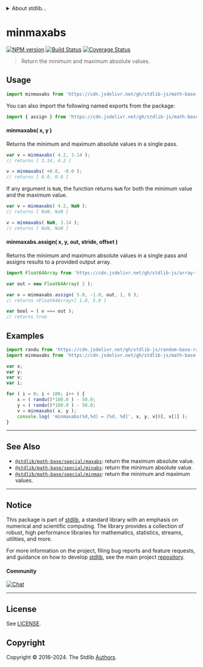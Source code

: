 <!--

@license Apache-2.0

Copyright (c) 2018 The Stdlib Authors.

Licensed under the Apache License, Version 2.0 (the "License");
you may not use this file except in compliance with the License.
You may obtain a copy of the License at

   http://www.apache.org/licenses/LICENSE-2.0

Unless required by applicable law or agreed to in writing, software
distributed under the License is distributed on an "AS IS" BASIS,
WITHOUT WARRANTIES OR CONDITIONS OF ANY KIND, either express or implied.
See the License for the specific language governing permissions and
limitations under the License.

-->


<details>
  <summary>
    About stdlib...
  </summary>
  <p>We believe in a future in which the web is a preferred environment for numerical computation. To help realize this future, we've built stdlib. stdlib is a standard library, with an emphasis on numerical and scientific computation, written in JavaScript (and C) for execution in browsers and in Node.js.</p>
  <p>The library is fully decomposable, being architected in such a way that you can swap out and mix and match APIs and functionality to cater to your exact preferences and use cases.</p>
  <p>When you use stdlib, you can be absolutely certain that you are using the most thorough, rigorous, well-written, studied, documented, tested, measured, and high-quality code out there.</p>
  <p>To join us in bringing numerical computing to the web, get started by checking us out on <a href="https://github.com/stdlib-js/stdlib">GitHub</a>, and please consider <a href="https://opencollective.com/stdlib">financially supporting stdlib</a>. We greatly appreciate your continued support!</p>
</details>

# minmaxabs

[![NPM version][npm-image]][npm-url] [![Build Status][test-image]][test-url] [![Coverage Status][coverage-image]][coverage-url] <!-- [![dependencies][dependencies-image]][dependencies-url] -->

> Return the minimum and maximum absolute values.

<!-- Section to include introductory text. Make sure to keep an empty line after the intro `section` element and another before the `/section` close. -->

<section class="intro">

</section>

<!-- /.intro -->

<!-- Package usage documentation. -->



<section class="usage">

## Usage

```javascript
import minmaxabs from 'https://cdn.jsdelivr.net/gh/stdlib-js/math-base-special-minmaxabs@deno/mod.js';
```

You can also import the following named exports from the package:

```javascript
import { assign } from 'https://cdn.jsdelivr.net/gh/stdlib-js/math-base-special-minmaxabs@deno/mod.js';
```

#### minmaxabs( x, y )

Returns the minimum and maximum absolute values in a single pass.

```javascript
var v = minmaxabs( 4.2, 3.14 );
// returns [ 3.14, 4.2 ]

v = minmaxabs( +0.0, -0.0 );
// returns [ 0.0, 0.0 ]
```

If any argument is `NaN`, the function returns `NaN` for both the minimum value and the maximum value.

```javascript
var v = minmaxabs( 4.2, NaN );
// returns [ NaN, NaN ]

v = minmaxabs( NaN, 3.14 );
// returns [ NaN, NaN ]
```

#### minmaxabs.assign( x, y, out, stride, offset )

Returns the minimum and maximum absolute values in a single pass and assigns results to a provided output array.

```javascript
import Float64Array from 'https://cdn.jsdelivr.net/gh/stdlib-js/array-float64@deno/mod.js';

var out = new Float64Array( 2 );

var v = minmaxabs.assign( 5.0, -1.0, out, 1, 0 );
// returns <Float64Array>[ 1.0, 5.0 ]

var bool = ( v === out );
// returns true
```

</section>

<!-- /.usage -->

<!-- Package usage notes. Make sure to keep an empty line after the `section` element and another before the `/section` close. -->

<section class="notes">

</section>

<!-- /.notes -->

<!-- Package usage examples. -->

<section class="examples">

## Examples

<!-- eslint no-undef: "error" -->

```javascript
import randu from 'https://cdn.jsdelivr.net/gh/stdlib-js/random-base-randu@deno/mod.js';
import minmaxabs from 'https://cdn.jsdelivr.net/gh/stdlib-js/math-base-special-minmaxabs@deno/mod.js';

var x;
var y;
var v;
var i;

for ( i = 0; i < 100; i++ ) {
    x = ( randu()*100.0 ) - 50.0;
    y = ( randu()*100.0 ) - 50.0;
    v = minmaxabs( x, y );
    console.log( 'minmaxabs(%d,%d) = [%d, %d]', x, y, v[0], v[1] );
}
```

</section>

<!-- /.examples -->

<!-- Section to include cited references. If references are included, add a horizontal rule *before* the section. Make sure to keep an empty line after the `section` element and another before the `/section` close. -->

<section class="references">

</section>

<!-- /.references -->

<!-- Section for related `stdlib` packages. Do not manually edit this section, as it is automatically populated. -->

<section class="related">

* * *

## See Also

-   <span class="package-name">[`@stdlib/math-base/special/maxabs`][@stdlib/math/base/special/maxabs]</span><span class="delimiter">: </span><span class="description">return the maximum absolute value.</span>
-   <span class="package-name">[`@stdlib/math-base/special/minabs`][@stdlib/math/base/special/minabs]</span><span class="delimiter">: </span><span class="description">return the minimum absolute value.</span>
-   <span class="package-name">[`@stdlib/math-base/special/minmax`][@stdlib/math/base/special/minmax]</span><span class="delimiter">: </span><span class="description">return the minimum and maximum values.</span>

</section>

<!-- /.related -->

<!-- Section for all links. Make sure to keep an empty line after the `section` element and another before the `/section` close. -->


<section class="main-repo" >

* * *

## Notice

This package is part of [stdlib][stdlib], a standard library with an emphasis on numerical and scientific computing. The library provides a collection of robust, high performance libraries for mathematics, statistics, streams, utilities, and more.

For more information on the project, filing bug reports and feature requests, and guidance on how to develop [stdlib][stdlib], see the main project [repository][stdlib].

#### Community

[![Chat][chat-image]][chat-url]

---

## License

See [LICENSE][stdlib-license].


## Copyright

Copyright &copy; 2016-2024. The Stdlib [Authors][stdlib-authors].

</section>

<!-- /.stdlib -->

<!-- Section for all links. Make sure to keep an empty line after the `section` element and another before the `/section` close. -->

<section class="links">

[npm-image]: http://img.shields.io/npm/v/@stdlib/math-base-special-minmaxabs.svg
[npm-url]: https://npmjs.org/package/@stdlib/math-base-special-minmaxabs

[test-image]: https://github.com/stdlib-js/math-base-special-minmaxabs/actions/workflows/test.yml/badge.svg?branch=v0.2.0
[test-url]: https://github.com/stdlib-js/math-base-special-minmaxabs/actions/workflows/test.yml?query=branch:v0.2.0

[coverage-image]: https://img.shields.io/codecov/c/github/stdlib-js/math-base-special-minmaxabs/main.svg
[coverage-url]: https://codecov.io/github/stdlib-js/math-base-special-minmaxabs?branch=main

<!--

[dependencies-image]: https://img.shields.io/david/stdlib-js/math-base-special-minmaxabs.svg
[dependencies-url]: https://david-dm.org/stdlib-js/math-base-special-minmaxabs/main

-->

[chat-image]: https://img.shields.io/gitter/room/stdlib-js/stdlib.svg
[chat-url]: https://app.gitter.im/#/room/#stdlib-js_stdlib:gitter.im

[stdlib]: https://github.com/stdlib-js/stdlib

[stdlib-authors]: https://github.com/stdlib-js/stdlib/graphs/contributors

[umd]: https://github.com/umdjs/umd
[es-module]: https://developer.mozilla.org/en-US/docs/Web/JavaScript/Guide/Modules

[deno-url]: https://github.com/stdlib-js/math-base-special-minmaxabs/tree/deno
[deno-readme]: https://github.com/stdlib-js/math-base-special-minmaxabs/blob/deno/README.md
[umd-url]: https://github.com/stdlib-js/math-base-special-minmaxabs/tree/umd
[umd-readme]: https://github.com/stdlib-js/math-base-special-minmaxabs/blob/umd/README.md
[esm-url]: https://github.com/stdlib-js/math-base-special-minmaxabs/tree/esm
[esm-readme]: https://github.com/stdlib-js/math-base-special-minmaxabs/blob/esm/README.md
[branches-url]: https://github.com/stdlib-js/math-base-special-minmaxabs/blob/main/branches.md

[stdlib-license]: https://raw.githubusercontent.com/stdlib-js/math-base-special-minmaxabs/main/LICENSE

<!-- <related-links> -->

[@stdlib/math/base/special/maxabs]: https://github.com/stdlib-js/math-base-special-maxabs/tree/deno

[@stdlib/math/base/special/minabs]: https://github.com/stdlib-js/math-base-special-minabs/tree/deno

[@stdlib/math/base/special/minmax]: https://github.com/stdlib-js/math-base-special-minmax/tree/deno

<!-- </related-links> -->

</section>

<!-- /.links -->
